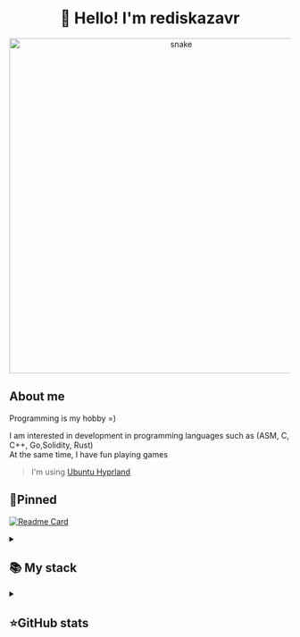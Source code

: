 <h1 align="center">👋 Hello! I'm rediskazavr </h1>

<p align="center">
 <img width="600" src="assets/github-snake.svg" alt="snake"/>
</p>

## About me

Programming is my hobby =)  

I am interested in development in programming languages such as (ASM, C, C++, Go,Solidity, Rust)  
At the same time, I have fun playing games
> I'm using [Ubuntu Hyprland](https://github.com/JaKooLit/Ubuntu-Hyprland)

## 📌Pinned
[![Readme Card](https://github-readme-stats.vercel.app/api/pin/?username=rediskazavr&repo=TUI-OS&theme=dracula&bg_color=00000000&)](https://github.com/rediskazavr/TUI-OS)


<details align="left">
  <summary><h2><b>📚 My stack</b></h2></summary>
  <p>
    <h3>Langs</h3>
    <img src="https://skillicons.dev/icons?i=cpp,c,rust,go,solidity,assembly&perline=7" />
    <h3>Frameworks / Tools</h3>
    <img src="https://skillicons.dev/icons?i=obsidian,markdown,bash,ubuntu,linux,git&perline=7" />
    <h3>Software</h3>
    <img src="https://skillicons.dev/icons?i=neovim,vscode&perline=7" />
    <br>
  </p>
</details>


<details align="left">
  <summary><h2><b>⭐GitHub stats</b></h2></summary>
  <p>
   <img src="https://github-readme-stats.vercel.app/api/top-langs/?username=rediskazavr&theme=dracula&layout=compact&hide_border=true&bg_color=00000000" />
   <br>
   <img src="https://github-readme-stats.vercel.app/api?username=rediskazavr&count_private=true&show_icons=true&theme=dracula&hide_border=true&bg_color=00000000" />
    <br>
   <img src="https://metrics.lecoq.io/MatveySDK" />
  </p>
</details>

